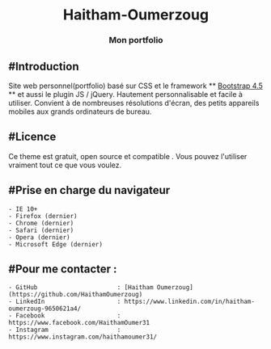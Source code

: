 <h1 align="center">Haitham-Oumerzoug</h1>
<h3 align="center">Mon portfolio</h3>

#Introduction
-------
Site web personnel(portfolio) basé sur CSS et le framework ** [Bootstrap 4.5](https://getbootstrap.com) ** et aussi le plugin JS / jQuery.
Hautement personnalisable et facile à utiliser. Convient à de nombreuses résolutions d'écran, des petits appareils mobiles aux grands ordinateurs de bureau.

#Licence
-------
Ce theme est gratuit, open source et compatible . Vous pouvez l'utiliser vraiment tout ce que vous voulez.

#Prise en charge du navigateur
---------------
	- IE 10+
	- Firefox (dernier)
	- Chrome (dernier)
	- Safari (dernier)
	- Opera (dernier)
	- Microsoft Edge (dernier)

#Pour me contacter :
---------------
	- GitHub                      : [Haitham Oumerzoug](https://github.com/HaithamOumerzoug)
	- LinkedIn                    : https://www.linkedin.com/in/haitham-oumerzoug-9650621a4/
	- Facebook                    : https://www.facebook.com/HaithamOumer31
	- Instagram                   : https://www.instagram.com/haithamoumer31/ 
